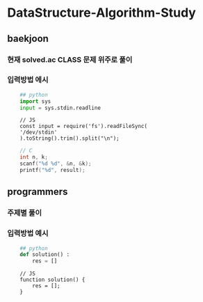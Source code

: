 # DataStructure-Algorithm-Study

## baekjoon
### 현재 solved.ac CLASS 문제 위주로 풀이
### 입력방법 에시
```python
    ## python
    import sys
    input = sys.stdin.readline
```
```JS
    // JS
    const input = require('fs').readFileSync(
    '/dev/stdin'
    ).toString().trim().split("\n");
```
```C
    // C
    int n, k;
    scanf("%d %d", &n, &k);
    printf("%d", result);
```
## programmers
### 주제별 풀이
### 입력방법 예시
```python
    ## python
    def solution() :
        res = []
```
```JS
    // JS
    function solution() {
        res = [];
    }
```
